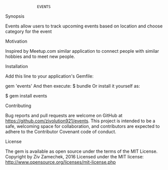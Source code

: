                   EVENTS

Synopsis

Events allow users to track upcoming events based on location and choose category for the event


Motivation

Inspired by Meetup.com similar application to connect people with similar hobbies and to meet new people.

Installation

Add this line to your application's Gemfile:

gem 'events'
And then execute:
$ bundle
Or install it yourself as:

$ gem install events

Contributing

Bug reports and pull requests are welcome on GitHub at https://github.com/zivolution921/events. This project is intended to be a safe, welcoming space for collaboration, and contributors are expected to adhere to the Contributor Covenant code of conduct.

License

The gem is available as open source under the terms of the MIT License.
Copyright by Ziv Zamechek, 2016 Licensed under the MIT license: http://www.opensource.org/licenses/mit-license.php